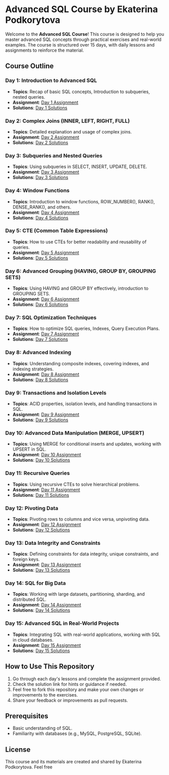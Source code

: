 # Advanced SQL Course by Ekaterina Podkorytova

Welcome to the **Advanced SQL Course**! This course is designed to help you master advanced SQL concepts through practical exercises and real-world examples. The course is structured over 15 days, with daily lessons and assignments to reinforce the material.

## Course Outline

### Day 1: Introduction to Advanced SQL
- **Topics**: Recap of basic SQL concepts, Introduction to subqueries, nested queries.
- **Assignment**: [Day 1 Assignment](link_to_homework_day_1)
- **Solutions**: [Day 1 Solutions](link_to_solutions_day_1)

### Day 2: Complex Joins (INNER, LEFT, RIGHT, FULL)
- **Topics**: Detailed explanation and usage of complex joins.
- **Assignment**: [Day 2 Assignment](link_to_homework_day_2)
- **Solutions**: [Day 2 Solutions](link_to_solutions_day_2)

### Day 3: Subqueries and Nested Queries
- **Topics**: Using subqueries in SELECT, INSERT, UPDATE, DELETE.
- **Assignment**: [Day 3 Assignment](link_to_homework_day_3)
- **Solutions**: [Day 3 Solutions](link_to_solutions_day_3)

### Day 4: Window Functions
- **Topics**: Introduction to window functions, ROW_NUMBER(), RANK(), DENSE_RANK(), and others.
- **Assignment**: [Day 4 Assignment](link_to_homework_day_4)
- **Solutions**: [Day 4 Solutions](link_to_solutions_day_4)

### Day 5: CTE (Common Table Expressions)
- **Topics**: How to use CTEs for better readability and reusability of queries.
- **Assignment**: [Day 5 Assignment](link_to_homework_day_5)
- **Solutions**: [Day 5 Solutions](link_to_solutions_day_5)

### Day 6: Advanced Grouping (HAVING, GROUP BY, GROUPING SETS)
- **Topics**: Using HAVING and GROUP BY effectively, introduction to GROUPING SETS.
- **Assignment**: [Day 6 Assignment](link_to_homework_day_6)
- **Solutions**: [Day 6 Solutions](link_to_solutions_day_6)

### Day 7: SQL Optimization Techniques
- **Topics**: How to optimize SQL queries, Indexes, Query Execution Plans.
- **Assignment**: [Day 7 Assignment](link_to_homework_day_7)
- **Solutions**: [Day 7 Solutions](link_to_solutions_day_7)

### Day 8: Advanced Indexing
- **Topics**: Understanding composite indexes, covering indexes, and indexing strategies.
- **Assignment**: [Day 8 Assignment](link_to_homework_day_8)
- **Solutions**: [Day 8 Solutions](link_to_solutions_day_8)

### Day 9: Transactions and Isolation Levels
- **Topics**: ACID properties, isolation levels, and handling transactions in SQL.
- **Assignment**: [Day 9 Assignment](link_to_homework_day_9)
- **Solutions**: [Day 9 Solutions](link_to_solutions_day_9)

### Day 10: Advanced Data Manipulation (MERGE, UPSERT)
- **Topics**: Using MERGE for conditional inserts and updates, working with UPSERT in SQL.
- **Assignment**: [Day 10 Assignment](link_to_homework_day_10)
- **Solutions**: [Day 10 Solutions](link_to_solutions_day_10)

### Day 11: Recursive Queries
- **Topics**: Using recursive CTEs to solve hierarchical problems.
- **Assignment**: [Day 11 Assignment](link_to_homework_day_11)
- **Solutions**: [Day 11 Solutions](link_to_solutions_day_11)

### Day 12: Pivoting Data
- **Topics**: Pivoting rows to columns and vice versa, unpivoting data.
- **Assignment**: [Day 12 Assignment](link_to_homework_day_12)
- **Solutions**: [Day 12 Solutions](link_to_solutions_day_12)

### Day 13: Data Integrity and Constraints
- **Topics**: Defining constraints for data integrity, unique constraints, and foreign keys.
- **Assignment**: [Day 13 Assignment](link_to_homework_day_13)
- **Solutions**: [Day 13 Solutions](link_to_solutions_day_13)

### Day 14: SQL for Big Data
- **Topics**: Working with large datasets, partitioning, sharding, and distributed SQL.
- **Assignment**: [Day 14 Assignment](link_to_homework_day_14)
- **Solutions**: [Day 14 Solutions](link_to_solutions_day_14)

### Day 15: Advanced SQL in Real-World Projects
- **Topics**: Integrating SQL with real-world applications, working with SQL in cloud databases.
- **Assignment**: [Day 15 Assignment](link_to_homework_day_15)
- **Solutions**: [Day 15 Solutions](link_to_solutions_day_15)

## How to Use This Repository

1. Go through each day's lessons and complete the assignment provided.
2. Check the solution link for hints or guidance if needed.
3. Feel free to fork this repository and make your own changes or improvements to the exercises.
4. Share your feedback or improvements as pull requests.

## Prerequisites

- Basic understanding of SQL.
- Familiarity with databases (e.g., MySQL, PostgreSQL, SQLite).

## License

This course and its materials are created and shared by Ekaterina Podkorytova. Feel free
